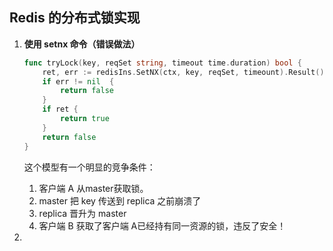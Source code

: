 ## Redis 的分布式锁实现

1. **使用 setnx 命令（错误做法）**

   ```go
   func tryLock(key, reqSet string, timeout time.duration) bool {
       ret, err := redisIns.SetNX(ctx, key, reqSet, timeount).Result()
       if err != nil  {
           return false
       }
       if ret {
           return true
       }
       return false
   }
   ```

   这个模型有一个明显的竞争条件：

   1. 客户端 A 从master获取锁。
   2. master 把 key 传送到 replica 之前崩溃了
   3. replica 晋升为 master
   4. 客户端 B 获取了客户端 A已经持有同一资源的锁，违反了安全！

2. 

